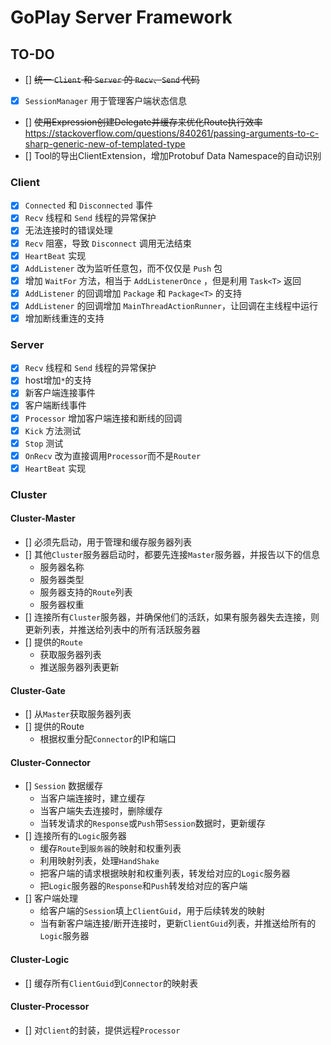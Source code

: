 # GoPlay Server Framework

## TO-DO

- [] ~~统一 `Client` 和 `Server` 的 `Recv`、`Send` 代码~~
- [x] `SessionManager` 用于管理客户端状态信息
- [] ~~使用Expression创建Delegate并缓存来优化Route执行效率~~
https://stackoverflow.com/questions/840261/passing-arguments-to-c-sharp-generic-new-of-templated-type
- [] Tool的导出ClientExtension，增加Protobuf Data Namespace的自动识别

### Client

- [x] `Connected` 和 `Disconnected` 事件
- [x] `Recv` 线程和 `Send` 线程的异常保护
- [x] 无法连接时的错误处理
- [x] `Recv` 阻塞，导致 `Disconnect` 调用无法结束
- [x] `HeartBeat` 实现
- [x] `AddListener` 改为监听任意包，而不仅仅是 `Push` 包
- [x] 增加 `WaitFor` 方法，相当于 `AddListenerOnce` ，但是利用 `Task<T>` 返回
- [x] `AddListener` 的回调增加 `Package` 和 `Package<T>` 的支持
- [x] `AddListener` 的回调增加 `MainThreadActionRunner`，让回调在主线程中运行
- [x] 增加断线重连的支持

### Server

- [x] `Recv` 线程和 `Send` 线程的异常保护
- [x] host增加`*`的支持
- [x] 新客户端连接事件
- [x] 客户端断线事件
- [x] `Processor` 增加客户端连接和断线的回调
- [x] `Kick` 方法测试
- [x] `Stop` 测试
- [x] `OnRecv` 改为直接调用`Processor`而不是`Router`
- [x] `HeartBeat` 实现

### Cluster

#### Cluster-Master

- [] 必须先启动，用于管理和缓存服务器列表
- [] 其他`Cluster`服务器启动时，都要先连接`Master`服务器，并报告以下的信息
   - 服务器名称
   - 服务器类型
   - 服务器支持的`Route`列表
   - 服务器权重
- [] 连接所有`Cluster`服务器，并确保他们的活跃，如果有服务器失去连接，则更新列表，并推送给列表中的所有活跃服务器
- [] 提供的`Route`
   - 获取服务器列表
   - 推送服务器列表更新

#### Cluster-Gate

- [] 从`Master`获取服务器列表
- [] 提供的Route
   - 根据权重分配`Connector`的IP和端口

#### Cluster-Connector

- [] `Session` 数据缓存
   - 当客户端连接时，建立缓存
   - 当客户端失去连接时，删除缓存
   - 当转发请求的`Response`或`Push`带`Session`数据时，更新缓存
- [] 连接所有的`Logic`服务器
   - 缓存`Route`到`服务器`的映射和权重列表
   - 利用映射列表，处理`HandShake`
   - 把客户端的请求根据映射和权重列表，转发给对应的`Logic`服务器
   - 把`Logic`服务器的`Response`和`Push`转发给对应的客户端
- [] 客户端处理
   - 给客户端的`Session`填上`ClientGuid`，用于后续转发的映射
   - 当有新客户端连接/断开连接时，更新`ClientGuid`列表，并推送给所有的`Logic`服务器

#### Cluster-Logic

- [] 缓存所有`ClientGuid`到`Connector`的映射表

#### Cluster-Processor

- [] 对`Client`的封装，提供远程`Processor`